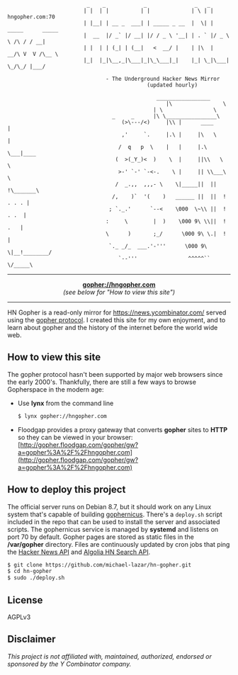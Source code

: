 ```
                         _    _            _               _   _
                        | |  | |          | |             | \ | |  hngopher.com:70
                        | |__| | __ _  ___| | _____ _ __  |  \| | _____      _____
                        |  __  |/ _` |/ __| |/ / _ \ '__| | . ` |/ _ \ \ /\ / / __|
                        | |  | | (_| | (__|   <  __/ |    | |\  |  __/\ V  V /\__ \
                        |_|  |_|\__,_|\___|_|\_\___|_|    |_| \_|\___| \_/\_/ |___/
	
	                           - The Underground Hacker News Mirror
                                            (updated hourly)
	
	                                           _________________
                                                  |\                \
	                                          | \                \
	                             _     _      |\ \________________\
                                    (>\---/<)     |\\ |      ____     |
                                    ,'     `.     |.\ |     |\   \    |
                                   /  q   p  \    |   |     |.\   \___|____
                                  (  >(_Y_)<  )    \  |     ||\\   \       \
                                   >-' `-' `-<-.    \ |     || \\___\       \
                                  /  _.,,  ,,,- \    \|_____||  ||  !\_______\
                                 /,    )`  '(    )   ______ ||  ||  !  . . . |
                                ; `._.'      `--<    \000  \~\\ ||  !   . .  |
                               :     \        |  )    \000 9\ \\||  !    .   |
                               \      )       ;_/      \000 9\ \.|  !        |
                                `._ _/_  ___.'-'''      \000 9\ \|__!________/
                                   `--'''                ^^^^^`` \/_____\
```

---

<p align="center">
<b><a href="gopher://hngopher.com">gopher://hngopher.com</a></b><br>
<i>(see below for "How to view this site")</i>
</p>

---

HN Gopher is a read-only mirror for https://news.ycombinator.com/ served using the [gopher protocol](https://en.wikipedia.org/wiki/Gopher_(protocol)). I created this site for my own enjoyment, and to learn about gopher and the history of the internet before the world wide web.

## How to view this site

The gopher protocol hasn't been supported by major web browsers since the early 2000's. Thankfully, there are still a few ways to browse Gopherspace in the modern age:
   
- Use **lynx** from the command line
   ```bash
   $ lynx gopher://hngopher.com
   ```
   
- Floodgap provides a proxy gateway that converts **gopher** sites to **HTTP** so they can be viewed in your browser:
  [http://gopher.floodgap.com/gopher/gw?a=gopher%3A%2F%2Fhngopher.com](http://gopher.floodgap.com/gopher/gw?a=gopher%3A%2F%2Fhngopher.com)

## How to deploy this project

The official server runs on Debian 8.7, but it should work on any Linux system that's capable of building [gophernicus](https://github.com/prologic/gophernicus). There's a ``deploy.sh`` script included in the repo that can be used
to install the server and associated scripts. The gophernicus service is managed by **systemd** and listens on port 70 by default.
Gopher pages are stored as static files in the **/var/gopher** directory. Files are continuously updated by cron jobs
that ping the [Hacker News API](https://hacker-news.firebaseio.com/v0/) and [Algolia HN Search API](https://hn.algolia.com/api/v1/).

```bash
$ git clone https://github.com/michael-lazar/hn-gopher.git
$ cd hn-gopher
$ sudo ./deploy.sh
```

## License

AGPLv3

## Disclaimer

*This project is not affiliated with, maintained, authorized, endorsed or sponsored by the Y Combinator company.*

